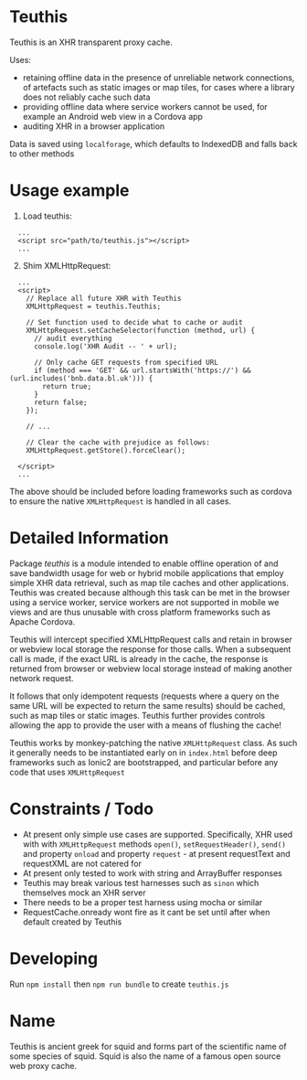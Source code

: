 # Teuthis

Teuthis is an XHR transparent proxy cache.

Uses:
- retaining offline data in the presence of unreliable network connections, of artefacts such as static images or map tiles, for cases
  where a library does not reliably cache such data
- providing offline data where service workers cannot be used, for example an Android web view in a Cordova app
- auditing XHR in a browser application

Data is saved using `localforage`, which defaults to IndexedDB and falls back to other methods

# Usage example

1. Load teuthis:

```
  ...
  <script src="path/to/teuthis.js"></script>
  ...
```

2. Shim XMLHttpRequest:

```
  ...
  <script>
    // Replace all future XHR with Teuthis
    XMLHttpRequest = teuthis.Teuthis;

    // Set function used to decide what to cache or audit
    XMLHttpRequest.setCacheSelector(function (method, url) {
      // audit everything
      console.log('XHR Audit -- ' + url);

      // Only cache GET requests from specified URL
      if (method === 'GET' && url.startsWith('https://') && (url.includes('bnb.data.bl.uk'))) {
        return true;
      }
      return false;
    });

    // ...

    // Clear the cache with prejudice as follows:
    XMLHttpRequest.getStore().forceClear();

  </script>
  ...
```

The above should be included before loading frameworks such as cordova to ensure the native `XMLHttpRequest` is handled in all cases.

# Detailed Information

Package *teuthis* is a module intended to enable offline operation of and save bandwidth usage for web or hybrid mobile applications that employ simple XHR data retrieval, such as map tile caches and other applications. Teuthis was created because although this task can be met in the browser using a service worker, service workers are not supported in mobile we views and are thus unusable with cross platform frameworks such as Apache Cordova.

Teuthis will intercept specified XMLHttpRequest calls and retain in browser or webview local storage the response for those calls. When a subsequent call is made, if the exact URL is already in the cache, the response is returned from browser or webview local storage instead of making another network request.

It follows that only idempotent requests (requests where a query on the same URL will be expected to return the same results) should be cached, such as map tiles or static images. Teuthis further provides controls allowing the app to provide the user with a means of flushing the cache!

Teuthis works by monkey-patching the native `XMLHttpRequest` class. As such it generally needs to be instantiated early on in `index.html` before deep frameworks such as Ionic2 are bootstrapped, and particular before any code that uses `XMLHttpRequest`

# Constraints / Todo

* At present only simple use cases are supported. Specifically, XHR used with with `XMLHttpRequest` methods `open()`, `setRequestHeader()`, `send()` and property `onload` and property `request` - at present requestText and requestXML are not catered for
* At present only tested to work with string and ArrayBuffer responses
* Teuthis may break various test harnesses such as `sinon` which themselves mock an XHR server
* There needs to be a proper test harness using mocha or similar
* RequestCache.onready wont fire as it cant be set until after when default created by Teuthis

# Developing

Run `npm install` then `npm run bundle` to create `teuthis.js`

# Name

Teuthis is ancient greek for squid and forms part of the scientific name of some species of squid. Squid is also the name of a famous open source web proxy cache.